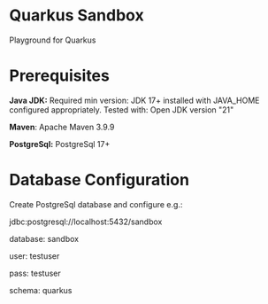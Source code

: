 # Quarkus Sandbox
Playground for Quarkus

# Prerequisites

**Java JDK:** Required min version: JDK 17+ installed with JAVA_HOME configured appropriately. Tested with: Open JDK version "21"

**Maven**: Apache Maven 3.9.9

**PostgreSql:** PostgreSql 17+

# Database Configuration
Create PostgreSql database and configure e.g.:

jdbc:postgresql://localhost:5432/sandbox

database: sandbox

user: testuser

pass: testuser

schema: quarkus



